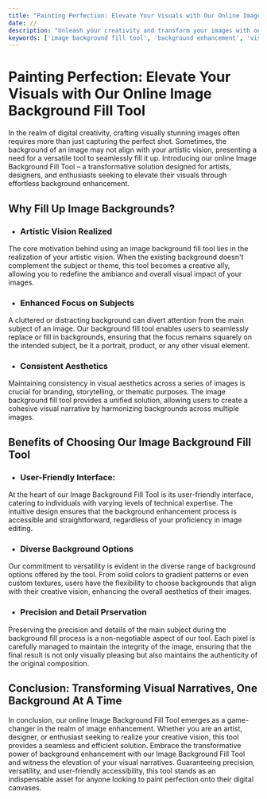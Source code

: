 ```yaml
---
title: "Painting Perfection: Elevate Your Visuals with Our Online Image Background Fill Tool"
date: //
description: "Unleash your creativity and transform your images with our free and intuitive Image Background Fill Tool. Explore a seamless way to enhance your visuals by filling up or replacing backgrounds effortlessly."
keywords: ['image background fill tool', 'background enhancement', 'visual creativity', 'digital image editing', 'background replacement', 'online design tool']
---
```


# Painting Perfection: Elevate Your Visuals with Our Online Image Background Fill Tool

In the realm of digital creativity, crafting visually stunning images often requires more than just capturing the perfect shot. Sometimes, the background of an image may not align with your artistic vision, presenting a need for a versatile tool to seamlessly fill it up. Introducing our online Image Background Fill Tool – a transformative solution designed for artists, designers, and enthusiasts seeking to elevate their visuals through effortless background enhancement.

## Why Fill Up Image Backgrounds?

- ### Artistic Vision Realized

The core motivation behind using an image background fill tool lies in the realization of your artistic vision. When the existing background doesn't complement the subject or theme, this tool becomes a creative ally, allowing you to redefine the ambiance and overall visual impact of your images.

- ### Enhanced Focus on Subjects

A cluttered or distracting background can divert attention from the main subject of an image. Our background fill tool enables users to seamlessly replace or fill in backgrounds, ensuring that the focus remains squarely on the intended subject, be it a portrait, product, or any other visual element.

- ### Consistent Aesthetics

Maintaining consistency in visual aesthetics across a series of images is crucial for branding, storytelling, or thematic purposes. The image background fill tool provides a unified solution, allowing users to create a cohesive visual narrative by harmonizing backgrounds across multiple images.

## Benefits of Choosing Our Image Background Fill Tool

- ### User-Friendly Interface: 
 
At the heart of our Image Background Fill Tool is its user-friendly interface, catering to individuals with varying levels of technical expertise. The intuitive design ensures that the background enhancement process is accessible and straightforward, regardless of your proficiency in image editing.

- ### Diverse Background Options

Our commitment to versatility is evident in the diverse range of background options offered by the tool. From solid colors to gradient patterns or even custom textures, users have the flexibility to choose backgrounds that align with their creative vision, enhancing the overall aesthetics of their images.

- ### Precision and Detail Prservation

Preserving the precision and details of the main subject during the background fill process is a non-negotiable aspect of our tool. Each pixel is carefully managed to maintain the integrity of the image, ensuring that the final result is not only visually pleasing but also maintains the authenticity of the original composition.

## Conclusion: Transforming Visual Narratives, One Background At A Time

In conclusion, our online Image Background Fill Tool emerges as a game-changer in the realm of image enhancement. Whether you are an artist, designer, or enthusiast seeking to realize your creative vision, this tool provides a seamless and efficient solution. Embrace the transformative power of background enhancement with our Image Background Fill Tool and witness the elevation of your visual narratives. Guaranteeing precision, versatility, and user-friendly accessibility, this tool stands as an indispensable asset for anyone looking to paint perfection onto their digital canvases.

